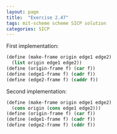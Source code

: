 ```yaml
---
layout: page
title:  "Exercise 2.47"
tags: mit-scheme scheme SICP solution
categories: SICP
---
```

First implementation:
```scheme
(define (make-frame origin edge1 edge2)
  (list origin edge1 edge2))
(define (origin-frame f) (car f))
(define (edge1-frame f) (cadr f))
(define (edge2-frame f) (caddr f))
```
Second implementation:
```scheme
(define (make-frame origin edge1 edge2)
  (cons origin (cons edge1 edge2)))
(define (origin-frame f) (car f))
(define (edge1-frame f) (cadr f))
(define (edge2-frame f) (cddr f))
```

